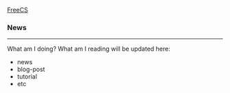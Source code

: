 [FreeCS](/README.md "FreeCS")

### News

---

What am I doing? What am I reading will be updated here:
- news
- blog-post
- tutorial
- etc
